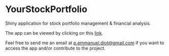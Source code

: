 # YourStockPortfolio

Shiny application for stock portfolio management &amp; financial analysis.

The app can be viewed by clicking on this [link](https://pdiot.shinyapps.io/YourStockPortfolio/).

Feel free to send me an email at [p.emmanuel.diot@gmail.com](mailto:admin@p.emmanuel.diot@gmail.com) if you want to access the app and/or contribute to the project. 
